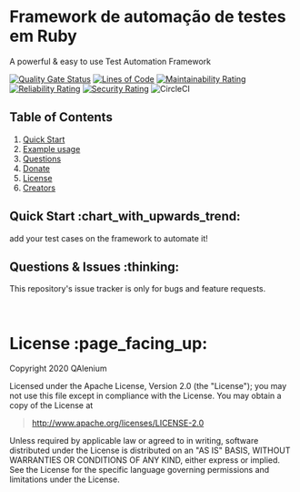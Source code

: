 # Framework de automação de testes em Ruby
A powerful & easy to use Test Automation Framework

[![Quality Gate Status](https://sonarcloud.io/api/project_badges/measure?project=kaapiel_Recruitment-and-Selection-Automation-Cucumber&metric=alert_status)](https://sonarcloud.io/dashboard?id=kaapiel_Recruitment-and-Selection-Automation-Cucumber)
[![Lines of Code](https://sonarcloud.io/api/project_badges/measure?project=kaapiel_Recruitment-and-Selection-Automation-Cucumber&metric=ncloc)](https://sonarcloud.io/dashboard?id=kaapiel_Recruitment-and-Selection-Automation-Cucumber)
[![Maintainability Rating](https://sonarcloud.io/api/project_badges/measure?project=kaapiel_Recruitment-and-Selection-Automation-Cucumber&metric=sqale_rating)](https://sonarcloud.io/dashboard?id=kaapiel_Recruitment-and-Selection-Automation-Cucumber)
[![Reliability Rating](https://sonarcloud.io/api/project_badges/measure?project=kaapiel_Recruitment-and-Selection-Automation-Cucumber&metric=reliability_rating)](https://sonarcloud.io/dashboard?id=kaapiel_Recruitment-and-Selection-Automation-Cucumber)
[![Security Rating](https://sonarcloud.io/api/project_badges/measure?project=kaapiel_Recruitment-and-Selection-Automation-Cucumber&metric=security_rating)](https://sonarcloud.io/dashboard?id=kaapiel_Recruitment-and-Selection-Automation-Cucumber)
![CircleCI](https://img.shields.io/circleci/build/github/kaapiel/ReS-Automation-Ruby/master)

## Table of Contents
1. [Quick Start](#quick-start)
1. [Example usage](#examples)
1. [Questions](#report)
1. [Donate](#donate)
1. [License](#licence)
1. [Creators](#creators)

<h2 id="quick-start">Quick Start :chart_with_upwards_trend:</h2>
add your test cases on the framework to automate it!

<br/>

<h2 id="report">Questions & Issues :thinking:</h2>

This repository's issue tracker is only for bugs and feature requests.  

<br/>

<h1 id="license">License :page_facing_up:</h1>

Copyright 2020 QAlenium

Licensed under the Apache License, Version 2.0 (the "License");
you may not use this file except in compliance with the License.
You may obtain a copy of the License at

> http://www.apache.org/licenses/LICENSE-2.0

Unless required by applicable law or agreed to in writing, software
distributed under the License is distributed on an "AS IS" BASIS,
WITHOUT WARRANTIES OR CONDITIONS OF ANY KIND, either express or implied.
See the License for the specific language governing permissions and
limitations under the License.

<br/>
